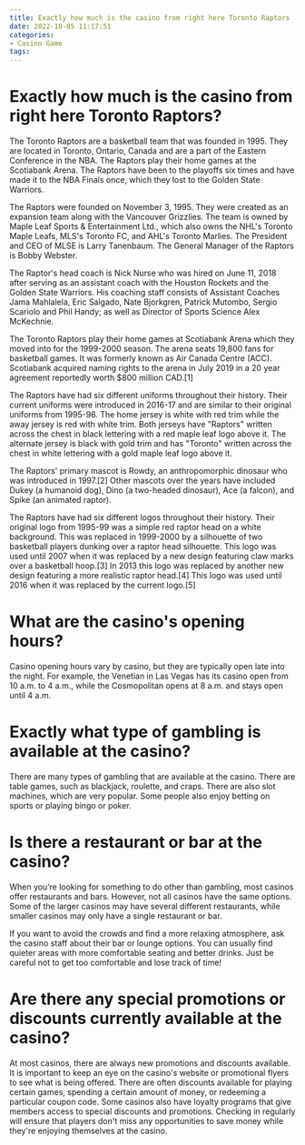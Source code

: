 ```yaml
---
title: Exactly how much is the casino from right here Toronto Raptors
date: 2022-10-05 11:17:51
categories:
- Casino Game
tags:
---
```



#  Exactly how much is the casino from right here Toronto Raptors?

The Toronto Raptors are a basketball team that was founded in 1995. They are located in Toronto, Ontario, Canada and are a part of the Eastern Conference in the NBA. The Raptors play their home games at the Scotiabank Arena. The Raptors have been to the playoffs six times and have made it to the NBA Finals once, which they lost to the Golden State Warriors.

The Raptors were founded on November 3, 1995. They were created as an expansion team along with the Vancouver Grizzlies. The team is owned by Maple Leaf Sports & Entertainment Ltd., which also owns the NHL's Toronto Maple Leafs, MLS's Toronto FC, and AHL's Toronto Marlies. The President and CEO of MLSE is Larry Tanenbaum. The General Manager of the Raptors is Bobby Webster.

The Raptor's head coach is Nick Nurse who was hired on June 11, 2018 after serving as an assistant coach with the Houston Rockets and the Golden State Warriors. His coaching staff consists of Assistant Coaches Jama Mahlalela, Eric Salgado, Nate Bjorkgren, Patrick Mutombo, Sergio Scariolo and Phil Handy; as well as Director of Sports Science Alex McKechnie.

The Toronto Raptors play their home games at Scotiabank Arena which they moved into for the 1999-2000 season. The arena seats 19,800 fans for basketball games. It was formerly known as Air Canada Centre (ACC). Scotiabank acquired naming rights to the arena in July 2019 in a 20 year agreement reportedly worth $800 million CAD.[1]

The Raptors have had six different uniforms throughout their history. Their current uniforms were introduced in 2016-17 and are similar to their original uniforms from 1995-96. The home jersey is white with red trim while the away jersey is red with white trim. Both jerseys have "Raptors" written across the chest in black lettering with a red maple leaf logo above it. The alternate jersey is black with gold trim and has "Toronto" written across the chest in white lettering with a gold maple leaf logo above it.

The Raptors' primary mascot is Rowdy, an anthropomorphic dinosaur who was introduced in 1997.[2] Other mascots over the years have included Dukey (a humanoid dog), Dino (a two-headed dinosaur), Ace (a falcon), and Spike (an animated raptor).

The Raptors have had six different logos throughout their history. Their original logo from 1995-99 was a simple red raptor head on a white background. This was replaced in 1999-2000 by a silhouette of two basketball players dunking over a raptor head silhouette. This logo was used until 2007 when it was replaced by a new design featuring claw marks over a basketball hoop.[3] In 2013 this logo was replaced by another new design featuring a more realistic raptor head.[4] This logo was used until 2016 when it was replaced by the current logo.[5]

#  What are the casino's opening hours? 

Casino opening hours vary by casino, but they are typically open late into the night. For example, the Venetian in Las Vegas has its casino open from 10 a.m. to 4 a.m., while the Cosmopolitan opens at 8 a.m. and stays open until 4 a.m.

#  Exactly what type of gambling is available at the casino? 

There are many types of gambling that are available at the casino. There are table games, such as blackjack, roulette, and craps. There are also slot machines, which are very popular. Some people also enjoy betting on sports or playing bingo or poker.

#  Is there a restaurant or bar at the casino? 

When you’re looking for something to do other than gambling, most casinos offer restaurants and bars. However, not all casinos have the same options. Some of the larger casinos may have several different restaurants, while smaller casinos may only have a single restaurant or bar. 

If you want to avoid the crowds and find a more relaxing atmosphere, ask the casino staff about their bar or lounge options. You can usually find quieter areas with more comfortable seating and better drinks. Just be careful not to get too comfortable and lose track of time!

#  Are there any special promotions or discounts currently available at the casino?

At most casinos, there are always new promotions and discounts available. It is important to keep an eye on the casino's website or promotional flyers to see what is being offered. There are often discounts available for playing certain games, spending a certain amount of money, or redeeming a particular coupon code. Some casinos also have loyalty programs that give members access to special discounts and promotions. Checking in regularly will ensure that players don't miss any opportunities to save money while they're enjoying themselves at the casino.